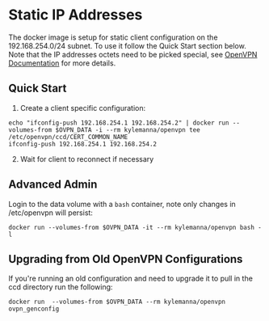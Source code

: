 # Static IP Addresses

The docker image is setup for static client configuration on the 192.168.254.0/24 subnet.  To use it follow the Quick Start section below.  Note that the IP addresses octets need to be picked special, see [OpenVPN Documentation](https://openvpn.net/index.php/open-source/documentation/howto.html#policy) for more details.

## Quick Start

1. Create a client specific configuration:

```Shell
echo "ifconfig-push 192.168.254.1 192.168.254.2" | docker run --volumes-from $OVPN_DATA -i --rm kylemanna/openvpn tee /etc/openvpn/ccd/CERT_COMMON_NAME
ifconfig-push 192.168.254.1 192.168.254.2
```

2. Wait for client to reconnect if necessary

## Advanced Admin

Login to the data volume with a `bash` container, note only changes in /etc/openvpn will persist:

```Shell
docker run --volumes-from $OVPN_DATA -it --rm kylemanna/openvpn bash -l
```

## Upgrading from Old OpenVPN Configurations

If you're running an old configuration and need to upgrade it to pull in the ccd directory run the following:

```Shell
docker run  --volumes-from $OVPN_DATA --rm kylemanna/openvpn ovpn_genconfig
```
